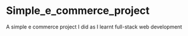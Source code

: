 # Simple_e_commerce_project
A simple e commerce project I did as I learnt full-stack web development
